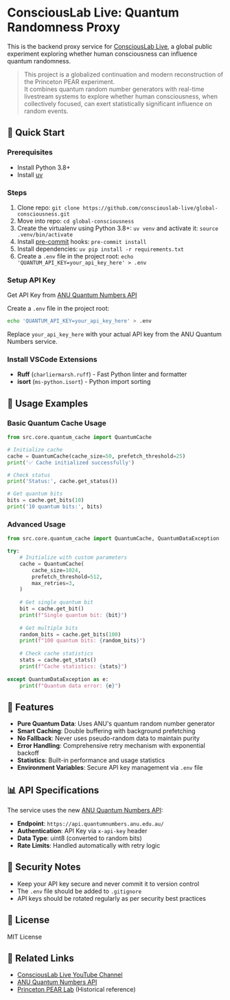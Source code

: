 # ConsciousLab Live: Quantum Randomness Proxy

This is the backend proxy service for [ConsciousLab Live](https://www.youtube.com/@ConsciousLabLive), a global public experiment exploring whether human consciousness can influence quantum randomness.

> This project is a globalized continuation and modern reconstruction of the Princeton PEAR experiment.  
> It combines quantum random number generators with real-time livestream systems to explore whether human consciousness, when collectively focused, can exert statistically significant influence on random events.

## 🚀 Quick Start

### Prerequisites

- Install Python 3.8+
- Install [uv](https://docs.astral.sh/uv/)

### Steps
1. Clone repo: `git clone https://github.com/consciouslab-live/global-consciousness.git`
2. Move into repo: `cd global-consciousness`
3. Create the virtualenv using Python 3.8+: `uv venv` and activate it: `source .venv/bin/activate`
4. Install [pre-commit](https://pre-commit.com/) hooks: `pre-commit install`
5. Install dependencies: `uv pip install -r requirements.txt`
6. Create a `.env` file in the project root: `echo 'QUANTUM_API_KEY=your_api_key_here' > .env`

### Setup API Key

Get API Key from [ANU Quantum Numbers API](https://quantumnumbers.anu.edu.au/api-key)

Create a `.env` file in the project root:
```bash
echo 'QUANTUM_API_KEY=your_api_key_here' > .env
```

Replace `your_api_key_here` with your actual API key from the ANU Quantum Numbers service.

### Install VSCode Extensions

- **Ruff** (`charliermarsh.ruff`) - Fast Python linter and formatter
- **isort** (`ms-python.isort`) - Python import sorting


## 📖 Usage Examples

### Basic Quantum Cache Usage

```python
from src.core.quantum_cache import QuantumCache

# Initialize cache
cache = QuantumCache(cache_size=50, prefetch_threshold=25)
print('✅ Cache initialized successfully')

# Check status
print('Status:', cache.get_status())

# Get quantum bits
bits = cache.get_bits(10)
print('10 quantum bits:', bits)
```

### Advanced Usage

```python
from src.core.quantum_cache import QuantumCache, QuantumDataException

try:
    # Initialize with custom parameters
    cache = QuantumCache(
        cache_size=1024,
        prefetch_threshold=512,
        max_retries=3,
    )
    
    # Get single quantum bit
    bit = cache.get_bit()
    print(f"Single quantum bit: {bit}")
    
    # Get multiple bits
    random_bits = cache.get_bits(100)
    print(f"100 quantum bits: {random_bits}")
    
    # Check cache statistics
    stats = cache.get_stats()
    print(f"Cache statistics: {stats}")
    
except QuantumDataException as e:
    print(f"Quantum data error: {e}")
```

## 🔧 Features

- **Pure Quantum Data**: Uses ANU's quantum random number generator
- **Smart Caching**: Double buffering with background prefetching
- **No Fallback**: Never uses pseudo-random data to maintain purity
- **Error Handling**: Comprehensive retry mechanism with exponential backoff
- **Statistics**: Built-in performance and usage statistics
- **Environment Variables**: Secure API key management via `.env` file

## 📊 API Specifications

The service uses the new [ANU Quantum Numbers API](https://api.quantumnumbers.anu.edu.au/):
- **Endpoint**: `https://api.quantumnumbers.anu.edu.au/`
- **Authentication**: API Key via `x-api-key` header
- **Data Type**: uint8 (converted to random bits)
- **Rate Limits**: Handled automatically with retry logic

## 🔐 Security Notes

- Keep your API key secure and never commit it to version control
- The `.env` file should be added to `.gitignore`
- API keys should be rotated regularly as per security best practices

## 📝 License

MIT License

## 🔗 Related Links

- [ConsciousLab Live YouTube Channel](https://www.youtube.com/@ConsciousLabLive)
- [ANU Quantum Numbers API](https://api.quantumnumbers.anu.edu.au/)
- [Princeton PEAR Lab](https://www.princeton.edu/~pear/) (Historical reference)

